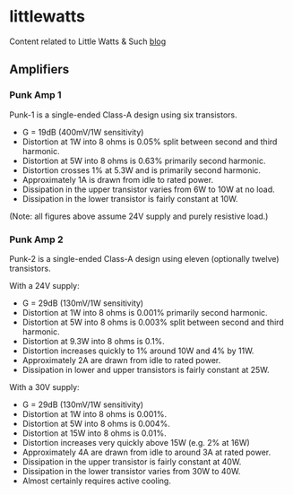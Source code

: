 # littlewatts
Content related to Little Watts & Such [blog](http://littlewatts.blogspot.com)


## Amplifiers

### Punk Amp 1
Punk-1 is a single-ended Class-A design using six transistors.
 * G = 19dB (400mV/1W sensitivity)
 * Distortion at 1W into 8 ohms is 0.05% split between second and third harmonic.
 * Distortion at 5W into 8 ohms is 0.63% primarily second harmonic.
 * Distortion crosses 1% at 5.3W and is primarily second harmonic.
 * Approximately 1A is drawn from idle to rated power.
 * Dissipation in the upper transistor varies from 6W to 10W at no load.
 * Dissipation in the lower transistor is fairly constant at 10W.

(Note: all figures above assume 24V supply and purely resistive load.)

### Punk Amp 2
Punk-2 is a single-ended Class-A design using eleven (optionally twelve) transistors.

With a 24V supply:
 * G = 29dB (130mV/1W sensitivity)
 * Distortion at 1W into 8 ohms is 0.001% primarily second harmonic.
 * Distortion at 5W into 8 ohms is 0.003% split between second and third harmonic.
 * Distortion at 9.3W into 8 ohms is 0.1%.
 * Distortion increases quickly to 1% around 10W and 4% by 11W.
 * Approximately 2A are drawn from idle to rated power.
 * Dissipation in lower and upper transistors is fairly constant at 25W.

With a 30V supply:
 * G = 29dB (130mV/1W sensitivity)
 * Distortion at 1W into 8 ohms is 0.001%.
 * Distortion at 5W into 8 ohms is 0.004%.
 * Distortion at 15W into 8 ohms is 0.01%.
 * Distortion increases very quickly above 15W (e.g. 2% at 16W)
 * Approximately 4A are drawn from idle to around 3A at rated power.
 * Dissipation in the upper transistor is fairly constant at 40W.
 * Dissipation in the lower transistor varies from 30W to 40W.
 * Almost certainly requires active cooling.


